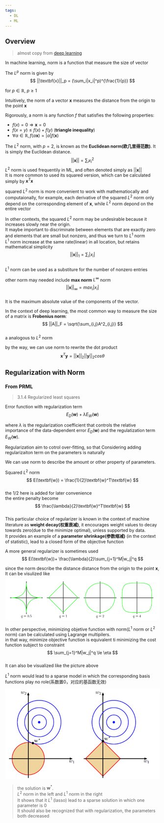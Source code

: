 ```yaml
---
tags:
  - DL
  - ML
---
```


## Overview
> almost copy from [deep learning](https://www.amazon.com/Deep-Learning-Adaptive-Computation-Machine/dp/0262035618/ref=sr_1_1?ie=UTF8&qid=1472485235&sr=8-1&keywords=deep+learning+book)

In machine learning, norm is a function that measure the size of vector  

The $L^p$ norm is given by  
$$
||\textbf{x}||_p = (\sum_i|x_i|^p)^{\frac{1}{p}}
$$  

for $p \in \mathbb{R}$, $p \ge 1$    

Intuitively, the norm of a vector $\textbf{x}$ measures the distance from the origin to the point $\textbf{x}$     

Rigorously, a norm is any function $f$ that satisfies the following properties:
- $f(x) = 0 \Rightarrow \textbf{x} = 0$
- $f(x = y) \le f(x) + f(y)$ (**triangle inequality**)  
- $\forall \alpha \in \mathbb{R}, f(\alpha\textbf{x}) = |\alpha|f(\textbf{x})$

The $L^2$ norm, with $p = 2$, is known as the **Euclidean norm(欧几里得范数)**. It is simply the Euclidean distance.   
$$||\textbf{x}|| = \sum_ix_i^2$$
$L^2$ norm is used frequentily in ML, and often denoted simply as $||\textbf{x}||$  
It is more common to used its squared version, which can be calculated simply by $\textbf{x}^T\textbf{x}$  

squared $L^2$ norm is more convenient to work with mathematiocally and computaionally, for example, each derivative of the squared $L^2$ norm only depend on the corresponding element of $\textbf{x}$, while $L^2$ norm depond on the entire vector  

In other contexts, the squared $L^2$ norm may be undesirable because it increases slowly near the origin.   
It maybe important to discriminate between elements that are exactly zero and elements that are small but nonzero, and thus we turn to $L^1$ norm  
$L^1$ norm increase at the same rate(linear) in all location, but retains mathematical simplicity  
$$
||\textbf{x}||_1 = \sum_i|x_i|
$$  
$L^1$  norm can be used as a substiture for the number of nonzero entries   

other norm may needed include **max norm** $L^{\infty}$ norm  
$$
||\textbf{x}||_{\infty} = max_i|x_i|
$$  
It is the maximum absolute value of the components of the vector.  

In the context of deep learning, the most common way to measure the size of a matrix is **Frobenius norm**:  
$$
||A||_F = \sqrt{\sum_{i,j}A^2_{i,j}}
$$  
a analogous to $L^2$ norm  

by the way, we can use norm to rewrite the dot product  
$$
\textbf{x}^T\textbf{y} = ||\textbf{x}||_2||\textbf{y}||_2cos\theta
$$  

## Regularization with Norm

### From PRML

> 3.1.4  Regularized least squares

Error function with regularization term  
$$
E_D(\textbf{w})+\lambda E_W(\textbf{w})
$$  

where $\lambda$ is the regularization coefficient that controls the relative importance of the data-dependent error $E_D(\textbf{w})$ and the regulatization term $E_W(\textbf{w})$.  

Regularization aim to cotrol over-fitting, so that Considering adding regularizaiton term on the parameters is naturally    

We can use norm to describe the amount or other property of parameters.  

Squared $L^2$ norm   
$$
E(\textbf{w}) = \frac{1}{2}\textbf{w}^T\textbf{w}
$$  
the $1/2$ here is added for later convenience  
the entire penalty become  
$$
\frac{\lambda}{2}\textbf{w}^T\textbf{w}
$$  
This particular choice of regularizer is known in the context of machine literature as **weight decay(权重衰减)**, it encourages weight values to decay towards zero(due to the minimize optimal), unless supported by data.  
It provides an example of  a **parameter shrinkage(参数缩减)** (in the context of statistic), lead to a closed form of the objective function   

A more general regularizer is sometimes used  
$$
E(\textbf{w})+ \frac{\lambda}{2}\sum_{j=1}^M|w_j|^q
$$  

since the norm describe the distance distance from the origin to the point $\textbf{x}$, It can be visulized like  
![Pasted image 20241024144101](https://raw.githubusercontent.com/Emisaber/pic_obsidian/main/Pasted%20image%2020241024144101.png)
 

In other perspective, minimizing objetive function with norm($L^1$ norm or $L^2$ norm) can be calculated using Lagrange multipilers.   
in that way, minimize objective function is equivalent ti minimizing the cost function subject to constraint   
$$
\sum_{j=1}^M|w_j|^q \le \eta
$$  
It can also be visualized like the picture above  

$L^1$ norm would lead to a sparse model in which the corresponding basis functions play no role(系数置0，对应的基函数无效)   

![Pasted image 20241024145819](https://raw.githubusercontent.com/Emisaber/pic_obsidian/main/Pasted%20image%2020241024145819.png)    

>the solution is $\textbf{w}^*$.  
>$L^2$ norm in the left and $L^1$ norm in the right  
>It shows that it $L^1$ (lasso) lead to a sparse solution in which one parameter is 0  
>It should also be recognized that with regularization, the parameters both decreased  








